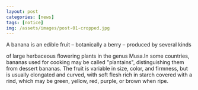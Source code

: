 ```yaml
---
layout: post
categories: [news]
tags: [notice]
img: /assets/images/post-01-cropped.jpg
---
```

A banana is an edible fruit – botanically a berry – produced by several kinds

of large herbaceous flowering plants in the genus Musa.In some countries, bananas used for cooking may be called "plantains",
distinguishing them from dessert bananas. The fruit is variable in size, color,
and firmness, but is usually elongated and curved, with soft flesh rich in
starch covered with a rind, which may be green, yellow, red, purple, or brown
when ripe.